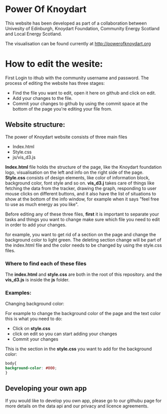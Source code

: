 Power Of Knoydart
===============
This website has been developed as part of a collaboration between Univesity of Edinburgh, Knoydart Foundation, Community Energy Scotland and Local Energy Scotland.

The visualisation can be found currently at
http://powerofknoydart.org

# How to edit the wesite:

First Login to ithub with the community username and password.
The process of editing the website has three stages:
- Find the file you want to edit, open it here on github and click on edit.
- Add your changes to the file.
- Commit your changes to github by using the commit space at the bottom of the page you're editing your file from.


## Website structure:

The power of Knoydart website consists of three main files
  
- Index.html
- Style.css
- js/vis_d3.js

**Index.html** file holds the structure of the page, like the Knoydart foundation logo, visualisation on the left and info on the right side of the page.
**Style.css** consists of design elements, like color of information block, background color, font style and so on.
**vis_d3.j** takes care of things like fetching the data from the tracker, drawing the graph, responding to user mouse clicks on different buttons, and it also have the list of situations to show at the bottom of the info window, for example when it says "feel free to use as much energy as you like". 

Before editing any of these three files, **first** it is important to separate your tasks and things you want to change make sure which file you need to edit in order to add your changes.

for example, you want to get rid of a section on the page and change the background color to light green. The deleting section change will be part of the index.html file and the color needs to be changed by using the style.css files.

### Where to find each of these files

The **index.html** and **style.css** are both in the root of this repository. and the **vis_d3.js** is inside the **js** folder.

### Examples:
Changing background color:

For example to change the background color of the page and the text color this is what you need to do:

- Click on **style.css**
- click on edit so you can start adding your changes 
- Commit your changes

This is the section in the **style.css** you want to add for the background color:

``` css
body{
background-color: #000;
}
```

## Developing your own app

If you would like to develop you own app, please go to our githubu page for more details on the data api and our privacy and licence agreements.



